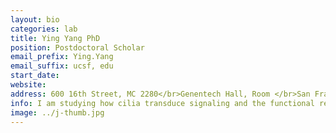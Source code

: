 ```yaml
---
layout: bio
categories: lab
title: Ying Yang PhD
position: Postdoctoral Scholar
email_prefix: Ying.Yang
email_suffix: ucsf, edu
start_date:
website:
address: 600 16th Street, MC 2280</br>Genentech Hall, Room </br>San Francisco, CA 94158-</br>
info: I am studying how cilia transduce signaling and the functional relevances during embryonic development. Currently I am focusing on the roles of primary cilia in the small intestine.
image: ../j-thumb.jpg
---
```

